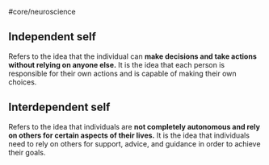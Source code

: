 #core/neuroscience

## Independent self

Refers to the idea that the individual can **make decisions and take actions without relying on anyone else.** It is the idea that each person is responsible for their own actions and is capable of making their own choices.

## Interdependent self

Refers to the idea that individuals are **not completely autonomous and rely on others for certain aspects of their lives.** It is the idea that individuals need to rely on others for support, advice, and guidance in order to achieve their goals.
